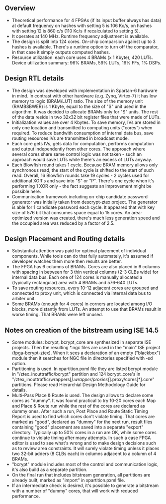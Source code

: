 ## Overview

- Theoretical performance for 4 FPGAs (if its input buffer always has data) at default frequency on hashes with setting 5 is 106 Kc/s, on hashes with setting 12 is 860 c/s (110 Kc/s if recalculated to setting 5).
- It operates at 140 MHz. Runtime frequency adjustment is available.
- The design is split into 124 cores. On-chip comparsion against up to 3 hashes is available. There's a runtime option to turn off the comparator, in that case it simply outputs computed hashes.
- Resource utilization: each core uses 4 BRAMs (x 1 Kbyte), 420 LUTs. Device utilization summary: 96% BRAMs, 59% LUTs, 16% FFs, 1% DSPs.


## Design RTL details

- The design was developed with implementation in Spartan-6 hardware in mind. In contrast with other hardware (e.g. Zynq, Virtex-7) it has low memory to logic (BRAM/LUT) ratio. The size of the memory unit (RAMB8BWER) is 1 Kbyte, equal to the size of "S" unit used in the algorithm. It was decided to allocate BRAMs only for "S" units. The rest of the data reside in two 32x32 bit register files that were made of LUTs.
- Initialization values are over 4 Kbytes. To save memory, IVs are stored in only one location and transmitted to computing units ("cores") when required. To reduce bandwith consumption of internal data bus, save routing resources IVs are transmitted in broadcast mode.
- Each core gets IVs, gets data for computation, performs computation and output independently from other cores. The approach where several cores share same control logic was not taken - such an approach would save LUTs while there's an excess of LUTs anyway.
- Each Blowfish round takes 1 cycle. Because BRAM memory allows only synchronous read, the start of the cycle is shifted to the start of such read. Overall, 16 Blowfish rounds take 19 cycles - 2 cycles used for additional XOR's and save into "S" or "P". There's one cycle when it's performing 1 XOR only - the fact suggests an improvement might be possible here.
- Communication framework including on-chip candidate password generator was initially taken from descrypt-ztex project. The generator is able for 1 candidate password each cycle. It appeared that with key size of 576 bit that consumes space equal to 15 cores. An area-optimized version was created, there's much less generation speed and the occupied area was reduced by a factor of 2.5.


## Design Placement and Routing details

- Substantial attention was paid for optimal placement of individual components. While tools can do that fully automately, it's assumed if developer watches them more then results are better.
- The FPGA has 6 columns of BRAMs. Cores are also placed in 6 columns with spacing in between for 3 thin vertical columns (2-3 CLBs wide) for internal data bus. Each one of 124 cores is manually allocated a (typically rectangular) area with 4 BRAMs and 576-640 LUTs.
- To save routing resources, every 10-12 adjacent cores are grouped and connected to proxy unit, which is connected via internal data bus to arbiter unit.
- Some BRAMs (enough for 4 cores) in corners are located among I/O blocks, more distantly from LUTs. An attempt to use that BRAMs result in worse timing. That BRAMs were left unused.


## Notes on creation of the bitstream using ISE 14.5

- Some modules: bcrypt, bcrypt_core are synthesized in separate ISE projects. Then the resulting *.ngc files are used in the "main" ISE project (fpga-bcrypt-ztex). When it sees a declaration of an empty ("blackbox") module then it searches for NGC file in directories specified with -sd option.
- Partitioning is used. In xpartition.pxml file they are listed bcrypt module in "/ztex_inouttraffic/bcrypt" partition and 124 bcrypt_core's in "/ztex_inouttraffic/wrappers[*].wrapper/proxies[*].proxy/cores[*].core" partitions. Please read Hierarchial Design Methodology Guide for details.
- Multi-Pass Place & Route is used. The design allows to declare some cores as "dummy". It was found practical to try 10-20 cores each Map and Place & Route run while the rest of the cores are declared as dummy ones. After such a run, Post Place and Route Static Timing Report is used to find which cores don't violate timing. That cores are marked as "good", declared as "dummy" for the next run, result files containing "good" placement are saved into a separate "export" directory. Typically up to 50% cores in a run are OK, while some cores continue to violate timing after many attempts. In such a case FPGA editor is used to see what's wrong and to make design decisions such as to review area constraints. It will surely violate timing unless it places two 32-bit adders (8 CLBs each) in columns adjacent to a column of 4 BRAMs.
- "bcrypt" module includes most of the control and communication logic, it's also build as a separate partition.
- On the final run that includes bitstream generation, all partitions are already built, marked as "import" in xpartition.pxml file.
- If an intermediate check is desired, it's possible to generate a bitstream with a number of "dummy" cores, that will work with reduced performance.
